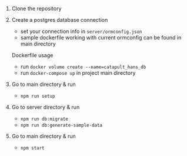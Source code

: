 1. Clone the repository

2. Create a postgres database connection

   - set your connection info in `server/ormconfig.json`
   - sample dockerfile working with current ormconfig can be found in main directory

   Dockerfile usage

   - run `docker volume create --name=catapult_hans_db`
   - run `docker-compose up` in project main directory

3. Go to main directory & run

   - `npm run setup`

4. Go to server directory & run

   - `npm run db:migrate`
   - `npm run db:generate-sample-data`

5. Go to main directory & run
   - `npm start`
